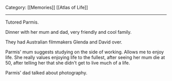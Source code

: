 Category: [[Memories]] [[Atlas of Life]]
___
Tutored Parmis. 

Dinner with her mum and dad, very friendly and cool family. 

They had Australian filmmakers Glenda and David over. 

Parmis' mum suggests studying on the side of working. Allows me to enjoy life. She really values enjoying life to the fullest, after seeing her mum die at 50, after telling her that she didn't get to live much of a life. 

Parmis' dad talked about photography. 

